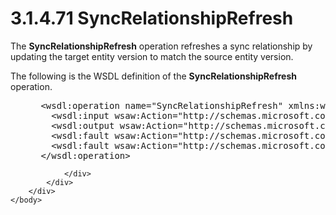 <html dir="LTR" xmlns:mshelp="http://msdn.microsoft.com/mshelp" xmlns:ddue="http://ddue.schemas.microsoft.com/authoring/2003/5" xmlns:xlink="http://www.w3.org/1999/xlink" xmlns:tool="http://www.microsoft.com/tooltip">
    <head>
        <meta http-equiv="Content-Type" content="text/html; CHARSET=utf-8"></meta>
        <meta name="save" content="history"></meta>
        <title>3.1.4.71 SyncRelationshipRefresh</title>
        <xml>
            <mshelp:toctitle title="3.1.4.71 SyncRelationshipRefresh"></mshelp:toctitle>
            <mshelp:rltitle title="[MS-SSMDSWS-15]: SyncRelationshipRefresh"></mshelp:rltitle>
            <mshelp:keyword index="A" term="6d413df8-34c1-43c3-a524-01a71353c704"></mshelp:keyword>
            <mshelp:attr name="DCSext.ContentType" value="open specification"></mshelp:attr>
            <mshelp:attr name="AssetID" value="6d413df8-34c1-43c3-a524-01a71353c704"></mshelp:attr>
            <mshelp:attr name="TopicType" value="kbRef"></mshelp:attr>
            <mshelp:attr name="DCSext.Title" value="[MS-SSMDSWS-15]: SyncRelationshipRefresh" />
        </xml>
    </head>
    <body>
        <div id="header">
            <h1 class="heading">3.1.4.71 SyncRelationshipRefresh</h1>
        </div>
        <div id="mainSection">
            <div id="mainBody">
                <div id="allHistory" class="saveHistory"></div>
                <div id="sectionSection0" class="section" name="collapseableSection">
                    

<p>The <b>SyncRelationshipRefresh</b> operation refreshes a
sync relationship by updating the target entity version to match the source
entity version.</p>

<p>The following is the WSDL definition of the <b>SyncRelationshipRefresh</b>
operation.</p>

<dl>
<dd>
<div><pre> &lt;wsdl:operation name=&quot;SyncRelationshipRefresh&quot; xmlns:wsdl=&quot;http://schemas.xmlsoap.org/wsdl/&quot;&gt;
   &lt;wsdl:input wsaw:Action=&quot;http://schemas.microsoft.com/sqlserver/masterdataservices/2009/09/IService/SyncRelationshipRefresh&quot; name=&quot;SyncRelationshipRefreshRequest&quot; message=&quot;tns:SyncRelationshipRefreshRequest&quot; xmlns:wsaw=&quot;http://www.w3.org/2006/05/addressing/wsdl&quot; /&gt;
   &lt;wsdl:output wsaw:Action=&quot;http://schemas.microsoft.com/sqlserver/masterdataservices/2009/09/IService/SyncRelationshipRefreshResponse&quot; name=&quot;SyncRelationshipRefreshResponse&quot; message=&quot;tns:SyncRelationshipRefreshResponse&quot; xmlns:wsaw=&quot;http://www.w3.org/2006/05/addressing/wsdl&quot; /&gt;
   &lt;wsdl:fault wsaw:Action=&quot;http://schemas.microsoft.com/sqlserver/masterdataservices/2009/09/IService/SyncRelationshipRefreshSkuNotSupportedMessageFault&quot; name=&quot;SkuNotSupportedMessageFault&quot; message=&quot;tns:IService_SyncRelationshipRefresh_SkuNotSupportedMessageFault_FaultMessage&quot; xmlns:wsaw=&quot;http://www.w3.org/2006/05/addressing/wsdl&quot; /&gt;
   &lt;wsdl:fault wsaw:Action=&quot;http://schemas.microsoft.com/sqlserver/masterdataservices/2009/09/IService/SyncRelationshipRefreshEditionExpiredMessageFault&quot; name=&quot;EditionExpiredMessageFault&quot; message=&quot;tns:IService_SyncRelationshipRefresh_EditionExpiredMessageFault_FaultMessage&quot; xmlns:wsaw=&quot;http://www.w3.org/2006/05/addressing/wsdl&quot; /&gt;
 &lt;/wsdl:operation&gt;
</pre></div>
</dd></dl>


                </div>
            </div>
        </div>
    </body>
</html>
